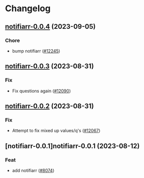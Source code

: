 # Changelog



## [notifiarr-0.0.4](https://github.com/truecharts/charts/compare/notifiarr-0.0.3...notifiarr-0.0.4) (2023-09-05)

### Chore

- bump notifiarr ([#12245](https://github.com/truecharts/charts/issues/12245))
  
  


## [notifiarr-0.0.3](https://github.com/truecharts/charts/compare/notifiarr-0.0.2...notifiarr-0.0.3) (2023-08-31)

### Fix

- Fix questions again ([#12090](https://github.com/truecharts/charts/issues/12090))
  
  


## [notifiarr-0.0.2](https://github.com/truecharts/charts/compare/notifiarr-0.0.1...notifiarr-0.0.2) (2023-08-31)

### Fix

- Attempt to fix mixed up values/q's ([#12067](https://github.com/truecharts/charts/issues/12067))
  
  


## [notifiarr-0.0.1]notifiarr-0.0.1 (2023-08-12)

### Feat

- add notifiarr ([#8074](https://github.com/truecharts/charts/issues/8074))
  
  